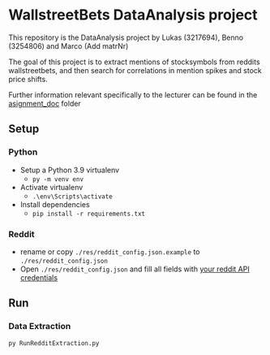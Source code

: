 # WallstreetBets DataAnalysis project

This repository is the DataAnalysis project by Lukas (3217694), Benno (3254806) and Marco (Add matrNr)

The goal of this project is to extract mentions of stocksymbols from reddits wallstreetbets, and then search for 
correlations in mention spikes and stock price shifts.

Further information relevant specifically to the lecturer can be found in the [asignment_doc](assignment_doc/introduction.md) folder

## Setup
### Python
* Setup a Python 3.9 virtualenv
    * ```py -m venv env```
* Activate virtualenv
    * ```.\env\Scripts\activate```
* Install dependencies
    * ```pip install -r requirements.txt```
### Reddit
* rename or copy ``./res/reddit_config.json.example`` to ``./res/reddit_config.json``
* Open ``./res/reddit_config.json`` and fill all fields with [your reddit API credentials](https://old.reddit.com/prefs/apps)

## Run
### Data Extraction
```py RunRedditExtraction.py```